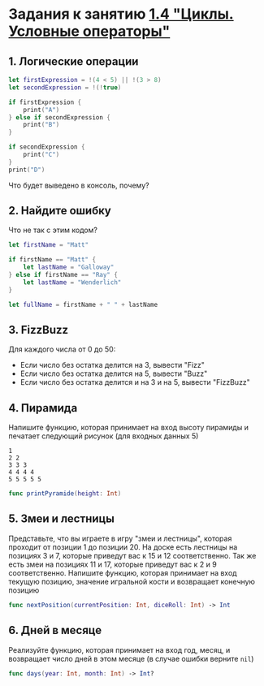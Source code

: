 # Задания к занятию [1.4 "Циклы. Условные операторы"](./1.4_ControlFlow.md)

## 1. Логические операции
```swift
let firstExpression = !(4 < 5) || !(3 > 8)
let secondExpression = !(!true)

if firstExpression {
	print("A")
} else if secondExpression {
	print("B")
}

if secondExpression {
	print("C")
}
print("D")
```
Что будет выведено в консоль, почему?

## 2. Найдите ошибку
Что не так с этим кодом?
```swift
let firstName = "Matt"

if firstName == "Matt" {
	let lastName = "Galloway"
} else if firstName == "Ray" {
	let lastName = "Wenderlich"
}

let fullName = firstName + " " + lastName
```

## 3. FizzBuzz
Для каждого числа от 0 до 50:
- Если число без остатка делится на 3, вывести "Fizz"
- Если число без остатка делится на 5, вывести "Buzz"
- Если число без остатка делится и на 3 и на 5, вывести "FizzBuzz"

## 4. Пирамида
Напишите функцию, которая принимает на вход высоту пирамиды и печатает следующий рисунок (для входных данных 5)
```
1  
2 2  
3 3 3  
4 4 4 4
5 5 5 5 5
```
```swift
func printPyramide(height: Int)
```

## 5. Змеи и лестницы
Представьте, что вы играете в игру "змеи и лестницы", которая проходит от позиции 1 до позиции 20. На доске есть лестницы на позициях 3 и 7, которые приведут вас к 15 и 12 соответственно. Так же есть змеи на позициях 11 и 17, которые приведут вас к 2 и 9 соответственно.
Напишите функцию, которая принимает на вход текущую позицию, значение игральной кости и возвращает конечную позицию
```swift
func nextPosition(currentPosition: Int, diceRoll: Int) -> Int
```

## 6. Дней в месяце
Реализуйте функцию, которая принимает на вход год, месяц, и возвращает число дней в этом месяце (в случае ошибки верните `nil`)
```swift
func days(year: Int, month: Int) -> Int?
```
